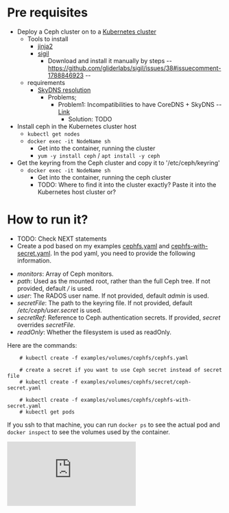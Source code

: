 # Pre requisites
* Deploy a Ceph cluster on to a [Kubernetes cluster](https://github.com/ceph/ceph-docker/tree/master/examples/kubernetes)
  * Tools to install
    * [jinja2](https://github.com/mattrobenolt/jinja2-cli)
    * [sigil](https://github.com/gliderlabs/sigil)
      * Download and install it manually by steps -- https://github.com/gliderlabs/sigil/issues/38#issuecomment-1788846923 --
  * requirements
    * [SkyDNS resolution](https://github.com/ceph/ceph-container/tree/main/examples/kubernetes#skydns-resolution)
      * Problems;
        * Problem1: Incompatibilities to have CoreDNS + SkyDNS -- [Link](https://github.com/ceph/ceph-container/tree/main/examples/kubernetes#skydns-resolution)
          * Solution: TODO
* Install ceph in the Kubernetes cluster host
  * `kubectl get nodes`
  * `docker exec -it NodeName sh`
    * Get into the container, running the cluster
    * `yum -y install ceph` / `apt install -y ceph`
* Get the keyring from the Ceph cluster and copy it to '/etc/ceph/keyring'
  * `docker exec -it NodeName sh`
    * Get into the container, running the ceph cluster
    * TODO: Where to find it into the cluster exactly? Paste it into the Kubernetes host cluster or?

# How to run it?
* TODO: Check NEXT statements
* Create a pod based on my examples [cephfs.yaml](cephfs.yaml)  and [cephfs-with-secret.yaml](cephfs-with-secret.yaml). In the pod yaml, you need to provide the following information.

- *monitors*:  Array of Ceph monitors.
- *path*: Used as the mounted root, rather than the full Ceph tree. If not provided, default */* is used.
- *user*: The RADOS user name. If not provided, default *admin* is used.
- *secretFile*: The path to the keyring file. If not provided, default */etc/ceph/user.secret* is used.
- *secretRef*: Reference to Ceph authentication secrets. If provided, *secret* overrides *secretFile*.
- *readOnly*: Whether the filesystem is used as readOnly.


Here are the commands:

```console
    # kubectl create -f examples/volumes/cephfs/cephfs.yaml

    # create a secret if you want to use Ceph secret instead of secret file
    # kubectl create -f examples/volumes/cephfs/secret/ceph-secret.yaml
	
    # kubectl create -f examples/volumes/cephfs/cephfs-with-secret.yaml
    # kubectl get pods
```

 If you ssh to that machine, you can run `docker ps` to see the actual pod and `docker inspect` to see the volumes used by the container.


<!-- BEGIN MUNGE: GENERATED_ANALYTICS -->
[![Analytics](https://kubernetes-site.appspot.com/UA-36037335-10/GitHub/examples/volumes/cephfs/README.md?pixel)]()
<!-- END MUNGE: GENERATED_ANALYTICS -->
